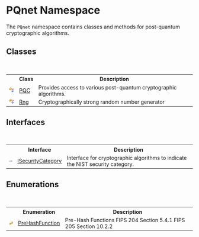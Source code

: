 # PQnet Namespace
 

The `PQnet` namespace contains classes and methods for post-quantum cryptographic algorithms.


## Classes
&nbsp;<table><tr><th></th><th>Class</th><th>Description</th></tr><tr><td>![Public class](media/pubclass.gif "Public class")</td><td><a href="80837ae2-f212-0d05-93e2-94dabbb73c7f">PQC</a></td><td>
Provides access to various post-quantum cryptographic algorithms.</td></tr><tr><td>![Public class](media/pubclass.gif "Public class")</td><td><a href="ddffefe6-05b3-3cfd-5002-c9b1df78c47f">Rng</a></td><td>
Cryptographically strong random number generator</td></tr></table>

## Interfaces
&nbsp;<table><tr><th></th><th>Interface</th><th>Description</th></tr><tr><td>![Public interface](media/pubinterface.gif "Public interface")</td><td><a href="abe88149-932f-b729-07ad-e7f2ece7b8e1">ISecurityCategory</a></td><td>
Interface for cryptographic algorithms to indicate the NIST security category.</td></tr></table>

## Enumerations
&nbsp;<table><tr><th></th><th>Enumeration</th><th>Description</th></tr><tr><td>![Public enumeration](media/pubenumeration.gif "Public enumeration")</td><td><a href="05820ba5-ae86-51cd-a9f9-3acb4477e835">PreHashFunction</a></td><td>
Pre-Hash Functions FIPS 204 Section 5.4.1 FIPS 205 Section 10.2.2</td></tr></table>&nbsp;
